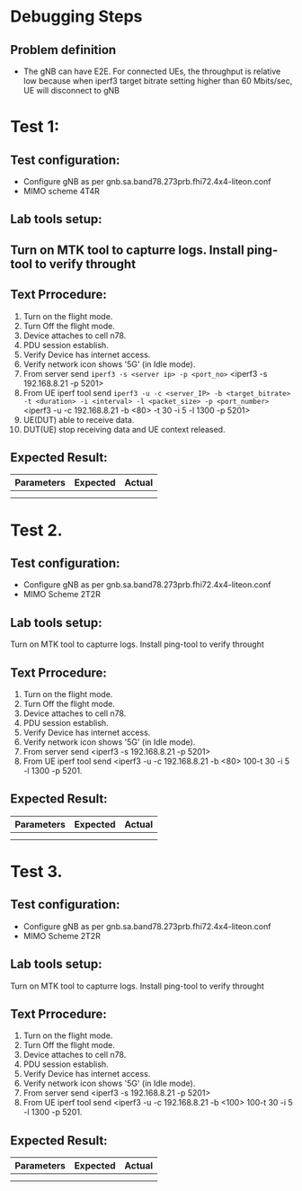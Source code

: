 # Debugging Steps

## Problem definition
- The gNB can have E2E. For connected UEs, the throughput is relative low because when iperf3 target bitrate setting higher than 60 Mbits/sec, 
UE will disconnect to gNB

## 

# Test 1:

## Test configuration: 
- Configure gNB as per gnb.sa.band78.273prb.fhi72.4x4-liteon.conf
- MIMO scheme 4T4R

## Lab tools setup: 
Turn on MTK tool to capturre logs.
Install ping-tool to verify throught
-
## Text Prrocedure:
1. Turn on the flight mode.
2. Turn Off the flight mode. 
3. Device attaches to cell n78.
4. PDU session establish.
5. Verify Device has internet access.
6. Verify network icon shows '5G' (in Idle mode).
7. From server send `iperf3 -s <server ip> -p <port_no>`
        <iperf3 -s 192.168.8.21 -p 5201>
8. From UE iperf tool send `iperf3 -u -c <server_IP> -b <target_bitrate> -t <duration> -i <interval> -l <packet_size> -p <port_number>`
<iperf3 -u -c 192.168.8.21 -b <80> -t 30 -i 5 -l 1300 -p 5201>
9. UE(DUT) able to receive data.
10. DUT(UE) stop receiving data and UE context released.

## Expected Result:
| Parameters | Expected  | Actual |
| :----: | :---: | :-------: |
|        |       |         |
|        |       |          |


# Test 2.

## Test configuration: 
- Configure gNB as per gnb.sa.band78.273prb.fhi72.4x4-liteon.conf
- MIMO Scheme 2T2R

## Lab tools setup: 
Turn on MTK tool to capturre logs.
Install ping-tool to verify throught

## Text Prrocedure:
1. Turn on the flight mode.
2. Turn Off the flight mode. 
3. Device attaches to cell n78.
4. PDU session establish.
5. Verify Device has internet access.
6. Verify network icon shows '5G' (in Idle mode).
7. From server send <iperf3 -s 192.168.8.21 -p 5201>
8. From UE iperf tool send <iperf3 -u -c 192.168.8.21 -b <80> 100-t 30 -i 5 -l 1300 -p 5201.

## Expected Result:
| Parameters | Expected  | Actual |
| :----: | :---: | :-------: |
|        |       |         |
|        |       |          |

# Test 3.

## Test configuration: 
- Configure gNB as per gnb.sa.band78.273prb.fhi72.4x4-liteon.conf
- MIMO Scheme 2T2R

## Lab tools setup: 
Turn on MTK tool to capturre logs.
Install ping-tool to verify throught

## Text Prrocedure:
1. Turn on the flight mode.
2. Turn Off the flight mode. 
3. Device attaches to cell n78.
4. PDU session establish.
5. Verify Device has internet access.
6. Verify network icon shows '5G' (in Idle mode).
7. From server send <iperf3 -s 192.168.8.21 -p 5201>
8. From UE iperf tool send <iperf3 -u -c 192.168.8.21 -b <100> 100-t 30 -i 5 -l 1300 -p 5201.

## Expected Result:
| Parameters | Expected  | Actual |
| :----: | :---: | :-------: |
|        |       |         |
|        |       |          |
